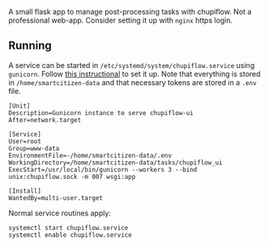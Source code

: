 A small flask app to manage post-processing tasks with chupiflow.
Not a professional web-app. Consider setting it up with `nginx` https login.

## Running

A service can be started in `/etc/systemd/system/chupiflow.service` using `gunicorn`. Follow [this instructional](https://www.digitalocean.com/community/tutorials/how-to-serve-flask-applications-with-gunicorn-and-nginx-on-ubuntu-18-04) to set it up. Note that everything is stored in `/home/smartcitizen-data` and that necessary tokens are stored in a `.env` file.

```
[Unit]
Description=Gunicorn instance to serve chupiflow-ui
After=network.target

[Service]
User=root
Group=www-data
EnvironmentFile=-/home/smartcitizen-data/.env
WorkingDirectory=/home/smartcitizen-data/tasks/chupiflow_ui
ExecStart=/usr/local/bin/gunicorn --workers 3 --bind unix:chupiflow.sock -m 007 wsgi:app

[Install]
WantedBy=multi-user.target
```

Normal service routines apply:

```
systemctl start chupiflow.service
systemctl enable chupiflow.service
```
